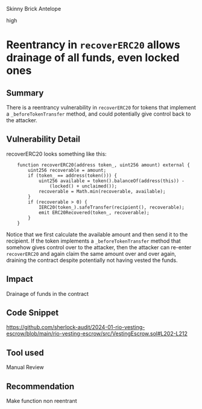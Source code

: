Skinny Brick Antelope

high

# Reentrancy in `recoverERC20` allows drainage of all funds, even locked ones

## Summary

There is a reentrancy vulnerability in `recoverERC20` for tokens that implement a `_beforeTokenTransfer` method, and could potentially give control back to the attacker. 

## Vulnerability Detail

recoverERC20 looks something like this:

```solidity
    function recoverERC20(address token_, uint256 amount) external {
        uint256 recoverable = amount;
        if (token_ == address(token())) {
            uint256 available = token().balanceOf(address(this)) -
                (locked() + unclaimed());
            recoverable = Math.min(recoverable, available);
        }
        if (recoverable > 0) {
            IERC20(token_).safeTransfer(recipient(), recoverable);
            emit ERC20Recovered(token_, recoverable);
        }
    }
```

Notice that we first calculate the available amount and then send it to the recipient. If the token implements a `_beforeTokenTransfer` method that somehow gives control over to the attacker, then the attacker can re-enter `recoverERC20` and again claim the same amount over and over again, draining the contract despite potentially not having vested the funds. 

## Impact

Drainage of funds in the contract

## Code Snippet

https://github.com/sherlock-audit/2024-01-rio-vesting-escrow/blob/main/rio-vesting-escrow/src/VestingEscrow.sol#L202-L212

## Tool used

Manual Review

## Recommendation
Make function non reentrant
